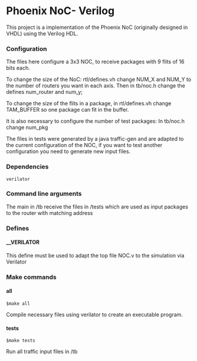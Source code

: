 # Phoenix NoC- Verilog

This project is a implementation of the Phoenix NoC (originally designed in VHDL) using the Verilog HDL.

### Configuration

The files here configure a 3x3 NOC, to receive packages with 9 flits of 16 bits each.
    
To change the size of the NoC: rtl/defines.vh change NUM_X and NUM_Y to the number of routers you want in each axis. Then in tb/noc.h change the defines num_router and num_y;

To change the size of the flits in a package, in rtl/defines.vh change TAM_BUFFER so one package can fit in the buffer.

It is also necessary to configure the number of test packages: In tb/noc.h change num_pkg
   
The files in tests were generated by a java traffic-gen and are adapted to the current configuration of the NOC, if you want to test another configuration you need to generate new input files.
   

### Dependencies

    verilator

### Command line arguments

The main in /tb receive the files in /tests which are used as input packages to the router with matching address

### Defines
#### __VERILATOR
This define must be used to adapt the top file NOC.v to the simulation via Verilator

### Make commands

#### all
```
$make all
```
Compile necessary files using verilator to create an executable program.

#### tests
```
$make tests
```
Run all traffic input files in /tb

